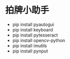 # 拍牌小助手


* pip install pyautogui
* pip install keyboard
* pip install pytesseract
* pip install opencv-python
* pip install imutils
* pip install pynput
